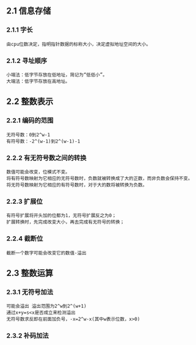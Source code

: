 ## 2.1 信息存储
### 2.1.1 字长
    由cpu位数决定，指明指针数据的标称大小，决定虚拟地址空间的大小。
### 2.1.2 寻址顺序
    小端法：低字节存放在低地址，简记为“低低小”。
    大端法：低字节存放在高地址。
## 2.2 整数表示
### 2.2.1 编码的范围
    无符号数：0到2^w-1
    有符号数：-2^(w-1)到2^(w-1)-1
### 2.2.2 有无符号数之间的转换
    数值可能会改变，位模式不变。
    将有符号数映射为它相应的无符号数时，负数就被转换成了大的正数，而非负数会保持不变。
    将无符号数映射为它相应的有符号数时，对于大的数将被转换为负数。
### 2.2.3 扩展位
    有符号扩展将开头加的位都为1，无符号扩展反之为0；
    扩展转换时，先完成改变大小，再去完成有无符号的转换；
### 2.2.4 截断位
    截断一个数字可能会改变它的数值-溢出
## 2.3 整数运算
### 2.3.1 无符号加法
    可能会溢出 溢出范围为2^w到2^(w+1)
    通过x+y=s<x是否成立来检测溢出
    无符号数求反即在前面加负号，-x=2^w-x(其中w表示位数，x>0)
### 2.3.2 补码加法
    
